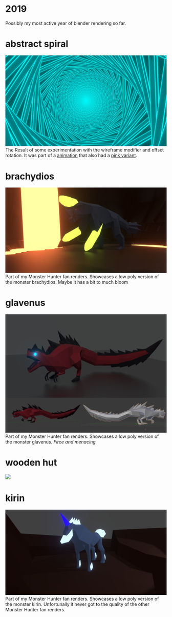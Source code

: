 # 2019

Possibly my most active year of blender rendering so far.

# abstract spiral
![](./abstractSpiral.jpg)
The Result of some experimentation with the wireframe modifier and offset rotation. It was part of a [animation](https://www.youtube.com/watch?v=G7e9G6V8vjo) that also had a [pink variant](https://www.youtube.com/watch?v=bTWwnmA4mvY).

# brachydios
![](brachydios.png)
Part of my Monster Hunter fan renders. Showcases a low poly version of the monster brachydios. Maybe it has a bit to much bloom

# glavenus
![](glavenusColage.png)
Part of my Monster Hunter fan renders. Showcases a low poly version of the monster glavenus. _Firce and menacing_

# wooden hut
![](woodenHut.png)

# kirin
![](kirin.png)
Part of my Monster Hunter fan renders. Showcases a low poly version of the monster kirin. Unfortunally it never got to the quality of the other Monster Hunter fan renders.